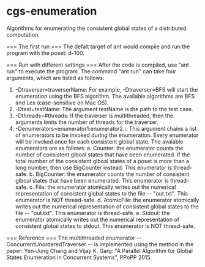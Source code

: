 # cgs-enumeration
Algorithms for enumerating the consistent global states of a distributed computation.


=== The first run ===
The defalt target of ant would compile and run the program with the poset: d-100. 


=== Run with different settings ===
After the code is compiled, use "ant run" to execute the program. The command "ant run" can take four arguments, which are listed as follows:
1. -Dtraverser=traverserName: For example, -Dtraverser=BFS will start the enumeration using the BFS algorithm. The available algorithms are BFS and Lex (case-sensitive on Mac OS).
2. -Dtest=testName: The argument testName is the path to the test case.
3. -Dthreads=#threads: If the traverser is multithreaded, then the arguments limits the number of threads for the traverser.
4. -Denumerators=enumerator1:enumerator2... This argument chains a list of enumerators to be invoked during the enumeration. Every enumerator will be invoked once for each consistent global state. The avaiable enumerators are as follows:
  a. Counter: the enumerator counts the number of consistent glboal states that have been enumerated. If the total number of the consistent glboal states of a poset is more than a long number, then use BigCounter instead. This enumerator is thread-safe.
  b. BigCounter: the enumerator counts the number of consistent glboal states that have been enumerated. This enumerator is thread-safe.
  c. File: the enumerator atomically writes out the numerical representation of consistent global states to the file -- "out.txt". This enumerator is NOT thread-safe.
  d. AtomicFile: the enumerator atomically writes out the numerical representation of consistent global states to the file -- "out.txt". This enumerator is thread-safe.
  e. Stdout: the enumerator atomically writes out the numerical representation of consistent global states to stdout. This enumerator is NOT thread-safe.


=== Reference ===
The multithreaded enumerator -- ConcurrentUnorderedTraverser -- is implemented using the method in the paper: Yen-Jung Chang and Vijay K. Garg: "A Parallel Algorithm for Global States Enumeration in Concurrent Systems", PPoPP 2015.
